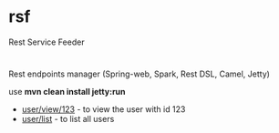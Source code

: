 # rsf
Rest Service Feeder
#
Rest endpoints manager (Spring-web, Spark, Rest DSL, Camel, Jetty)
<p>
	use <b> mvn clean install jetty:run </b> 
<p/>
<ul>
  <li><a href="http://localhost:8080/rsf/user/view/123">user/view/123</a> - to view the user with id 123</li>
  <li><a href="http://localhost:8080/rsf/user/list">user/list</a> - to list all users</li>
</ul> 
